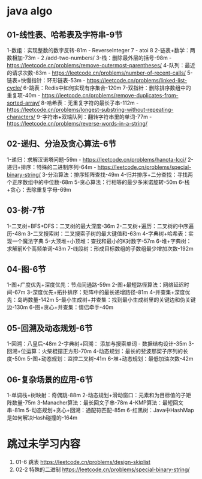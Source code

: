 # java algo

## 01-线性表、哈希表及字符串-9节
1-数组：实现整数的数字反转-81m
    - ReverseInteger 7
    - atoi 8
2-链表+数学：两数相加-73m
    - 2 /add-two-numbers/
3-栈：删除最外层的括号-98m
    - https://leetcode.cn/problems/remove-outermost-parentheses/
4-队列：最近的请求次数-83m
    - https://leetcode.cn/problems/number-of-recent-calls/
5-链表+快慢指针：环形链表-53m
    - https://leetcode.cn/problems/linked-list-cycle/
6-跳表：Redis中如何实现有序集合-120m
7-双指针：删除排序数组中的重复项-40m
    - https://leetcode.cn/problems/remove-duplicates-from-sorted-array/
8-哈希表：无重复字符的最长子串-112m
    - https://leetcode.cn/problems/longest-substring-without-repeating-characters/
9-字符串+双端队列：翻转字符串里的单词-77m
    - https://leetcode.cn/problems/reverse-words-in-a-string/

## 02-递归、分治及贪心算法-6节

1-递归：求解汉诺塔问题-59m
    - https://leetcode.cn/problems/hanota-lcci/
2-递归+排序：特殊的二进制序列-64m
    - https://leetcode.cn/problems/special-binary-string/
3-分治算法：排序矩阵查找-49m
4-归并排序+二分查找：寻找两个正序数组中的中位数-68m
5-贪心算法：行相等的最少多米诺旋转-50m
6-栈+贪心：去除重复字母-69m

## 03-树-7节

1-二叉树+BFS+DFS：二叉树的最大深度-36m
2-二叉树+遍历：二叉树的中序遍历-48m
3-二叉搜索树：二叉搜索子树的最大键值和-63m
4-字典树+哈希表：实现一个魔法字典
5-大顶堆+小顶堆：查找和最小的K对数字-57m
6-堆+字典树：求解前K个高频单词-43m
7-线段树：形成目标数组的子数组最少增加次数-192m

## 04-图-6节

1-图+广度优先+深度优先：节点间通路-59m
2-图+最短路径算法：网络延迟时间-67m
3-深度优先+拓扑排序：矩阵中的最长递增路径-81m
4-并查集+深度优先：岛屿数量-142m
5-最小生成树+并查集：找到最小生成树里的关键边和伪关键边-130m
6-图+贪心+并查集：情侣牵手-40m

## 05-回溯及动态规划-6节

1-回溯：八皇后-48m
2-字典树+回溯： 添加与搜索单词 - 数据结构设计-35m
3-回溯+位运算：火柴棍摆正方形-70m
4-动态规划：最长的斐波那契子序列的长度-50m
5-图+动态规划：监控二叉树-41m
6-堆+动态规划：最低加油次数-42m

## 06-复杂场景的应用-6节

1-单调栈+树映射：奇偶跳-88m
2-动态规划+滑动窗口：元素和为目标值的子矩阵数量-75m
3-Manacher算法：最长回文子串-78m
4-KMP算法：最短回文串-81m
5-动态规划+贪心+回溯：通配符匹配-85m
6-红黑树：Java中HashMap是如何解决Hash碰撞的-164m

# 跳过未学习内容
1. 01-6 跳表 https://leetcode.cn/problems/design-skiplist
2. 02-2 特殊的二进制 https://leetcode.cn/problems/special-binary-string/